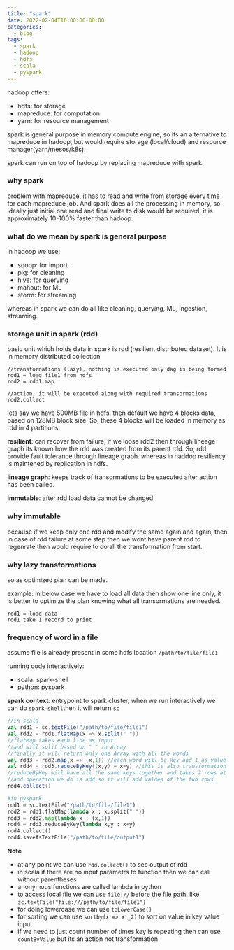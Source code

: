 ```yaml
---
title: "spark"
date: 2022-02-04T16:00:00-00:00
categories:
  - blog
tags:
  - spark
  - hadoop
  - hdfs
  - scala
  - pyspark
---
```


hadoop offers:
* hdfs: for storage
* mapreduce: for computation
* yarn: for resource management

spark is general purpose in memory compute engine, so its an alternative to mapreduce in hadoop, but would require storage (local/cloud) and resource manager(yarn/mesos/k8s).

spark can run on top of hadoop by replacing mapreduce with spark

### why spark

problem with mapreduce, it has to read and write from storage every time for each mapreduce job. And spark does all the processing in memory, so ideally just initial one read and final write to disk would be required. it is approximately 10-100% faster than hadoop.


### what do we mean by spark is general purpose

in hadoop we use:
* sqoop: for import
* pig: for cleaning
* hive: for querying
* mahout: for ML
* storm: for streaming

whereas in spark we can do all like cleaning, querying, ML, ingestion, streaming.


### storage unit in spark (rdd)

basic unit which holds data in spark is rdd (resilient distributed dataset). It is in memory distributed collection

```
//transfornations (lazy), nothing is executed only dag is being formed
rdd1 = load file1 from hdfs
rdd2 = rdd1.map

//action, it will be executed along with required transormations
rdd2.collect
```

lets say we have 500MB file in hdfs, then default we have 4 blocks data, based on 128MB block size. So, these 4 blocks will be loaded in memory as rdd in 4 partitions.

**resilient**: can recover from failure, if we loose rdd2 then through lineage graph its known how the rdd was created from its parent rdd. So, rdd provide fault tolerance through lineage graph. whereas in haddop resiliency is maintened by replication in hdfs.

**lineage graph**: keeps track of transormations to be executed after action has been called.

**immutable**: after rdd load data cannot be changed

### why immutable

because if we keep only one rdd and modify the same again and again, then in case of rdd failure at some step then we wont have parent rdd to regenrate then would require to do all the transformation from start.

### why lazy transformations

so as optimized plan can be made.

example: in below case we have to load all data then show one line only, it is better to optimize the plan knowing what all transormations are needed.
```
rdd1 = load data
rdd1 take 1 record to print
```

### frequency of word in a file

assume file is already present in some hdfs location `/path/to/file/file1`

running code interactively:
* scala: spark-shell
* python: pyspark

**spark context**: entrypoint to spark cluster, when we run interactively we can do `spark-shell`then it will return `sc`

```scala
//in scala
val rdd1 = sc.textFile("/path/to/file/file1")
val rdd2 = rdd1.flatMap(x => x.split(" ")) 
//flatMap takes each line as input 
//and will split based on " " in Array
//finally it will return only one Array with all the words
val rdd3 = rdd2.map(x => (x,1)) //each word will be key and 1 as value
val rdd4 = rdd3.reduceByKey((x,y) = x+y) //this is also transformation
//reduceByKey will have all the same keys together and takes 2 rows at a time 
//and operation we do is add so it will add values of the two rows
rdd4.collect()
```

```py
#in pyspark
rdd1 = sc.textFile("/path/to/file/file1")
rdd2 = rdd1.flatMap(lambda x : x.split(" ")) 
rdd3 = rdd2.map(lambda x : (x,1))
rdd4 = rdd3.reduceByKey(lambda x,y : x+y)
rdd4.collect()
rdd4.saveAsTextFile("/path/to/file/output1")
```

**Note**
* at any point we can use `rdd.collect()` to see output of rdd
* in scala if there are no input parametrs to function then we can call without parentheses
* anonymous functions are called lambda in python
* to access local file we can use `file://` before the file path.
like `sc.textFile("file:///path/to/file/file1")`
* for doing lowercase we can use `toLowerCase()`
* for sorting we can use `sortby(x => x._2)` to sort on value in key value input
* if we need to just count number of times key is repeating then can use `countByValue` but its an action not transformation
